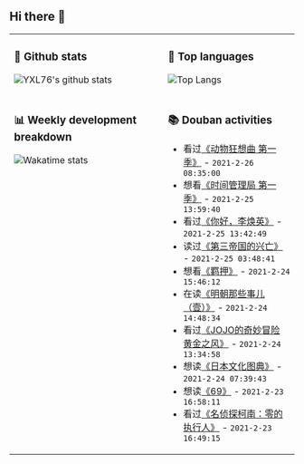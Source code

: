 ## Hi there 👋

<table>
<tr>
<td valign="top" width="54%">

### 🔭 Github stats

![YXL76's github stats](https://github-readme-stats.yxl76.vercel.app/api?username=YXL76&count_private=true&show_icons=true&include_all_commits=true&theme=tokyonight&line_height=28)

</td>

<td valign="top" width="46%">

### 🌱 Top languages

![Top Langs](https://github-readme-stats.yxl76.vercel.app/api/top-langs/?username=YXL76&layout=compact&theme=tokyonight&langs_count=10&hide=HTML,CSS,SCSS)

</td>
</tr>
<tr>
<td valign="top" width="54%">

### 📊 Weekly development breakdown

![Wakatime stats](https://github-readme-stats.yxl76.vercel.app/api/wakatime?username=YXL76&layout=compact&theme=tokyonight)


</td>
<td valign="top" width="46%">

### 📚 Douban activities

- 看过[《动物狂想曲 第一季》](http://movie.douban.com/subject/30458442/) - `2021-2-26 08:35:00`
- 想看[《时间管理局 第一季》](http://movie.douban.com/subject/26335373/) - `2021-2-25 13:59:40`
- 看过[《你好，李焕英》](http://movie.douban.com/subject/34841067/) - `2021-2-25 13:42:49`
- 读过[《第三帝国的兴亡》](https://book.douban.com/subject/34907824/) - `2021-2-25 03:48:41`
- 想看[《羁押》](http://movie.douban.com/subject/30427749/) - `2021-2-24 15:46:12`
- 在读[《明朝那些事儿（壹）》](https://book.douban.com/subject/1873231/) - `2021-2-24 14:48:34`
- 看过[《JOJO的奇妙冒险 黄金之风》](http://movie.douban.com/subject/27666505/) - `2021-2-24 13:34:58`
- 想读[《日本文化图典》](https://book.douban.com/subject/35318211/) - `2021-2-24 07:39:43`
- 想读[《69》](https://book.douban.com/subject/6831075/) - `2021-2-23 16:58:11`
- 看过[《名侦探柯南：零的执行人》](http://movie.douban.com/subject/27110363/) - `2021-2-23 16:49:15`

</td>
</tr>
</table>

<!--
**YXL76/YXL76** is a ✨ _special_ ✨ repository because its `README.md` (this file) appears on your GitHub profile.

Here are some ideas to get you started:

- 🔭 I’m currently working on ...
- 🌱 I’m currently learning ...
- 👯 I’m looking to collaborate on ...
- 🤔 I’m looking for help with ...
- 💬 Ask me about ...
- 📫 How to reach me: ...
- 😄 Pronouns: ...
- ⚡ Fun fact: ...
-->
